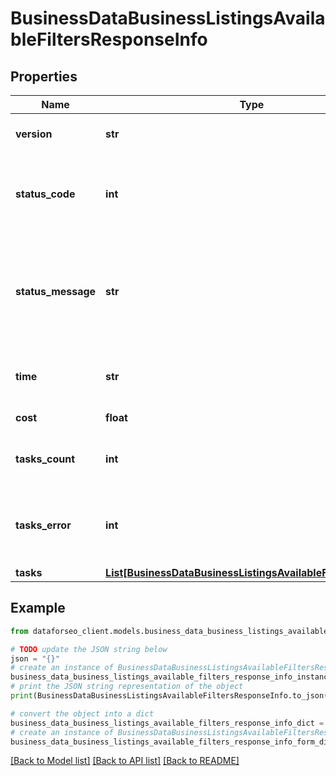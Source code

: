 # BusinessDataBusinessListingsAvailableFiltersResponseInfo


## Properties

Name | Type | Description | Notes
------------ | ------------- | ------------- | -------------
**version** | **str** | the current version of the API | [optional] 
**status_code** | **int** | general status code you can find the full list of the response codes here | [optional] 
**status_message** | **str** | general informational message you can find the full list of general informational messages here | [optional] 
**time** | **str** | total execution time, seconds | [optional] 
**cost** | **float** | total tasks cost, USD | [optional] 
**tasks_count** | **int** | the number of tasks in the tasks array | [optional] 
**tasks_error** | **int** | the number of tasks in the tasks array returned with an error | [optional] 
**tasks** | [**List[BusinessDataBusinessListingsAvailableFiltersTaskInfo]**](BusinessDataBusinessListingsAvailableFiltersTaskInfo.md) |  | [optional] 

## Example

```python
from dataforseo_client.models.business_data_business_listings_available_filters_response_info import BusinessDataBusinessListingsAvailableFiltersResponseInfo

# TODO update the JSON string below
json = "{}"
# create an instance of BusinessDataBusinessListingsAvailableFiltersResponseInfo from a JSON string
business_data_business_listings_available_filters_response_info_instance = BusinessDataBusinessListingsAvailableFiltersResponseInfo.from_json(json)
# print the JSON string representation of the object
print(BusinessDataBusinessListingsAvailableFiltersResponseInfo.to_json())

# convert the object into a dict
business_data_business_listings_available_filters_response_info_dict = business_data_business_listings_available_filters_response_info_instance.to_dict()
# create an instance of BusinessDataBusinessListingsAvailableFiltersResponseInfo from a dict
business_data_business_listings_available_filters_response_info_form_dict = business_data_business_listings_available_filters_response_info.from_dict(business_data_business_listings_available_filters_response_info_dict)
```
[[Back to Model list]](../README.md#documentation-for-models) [[Back to API list]](../README.md#documentation-for-api-endpoints) [[Back to README]](../README.md)


